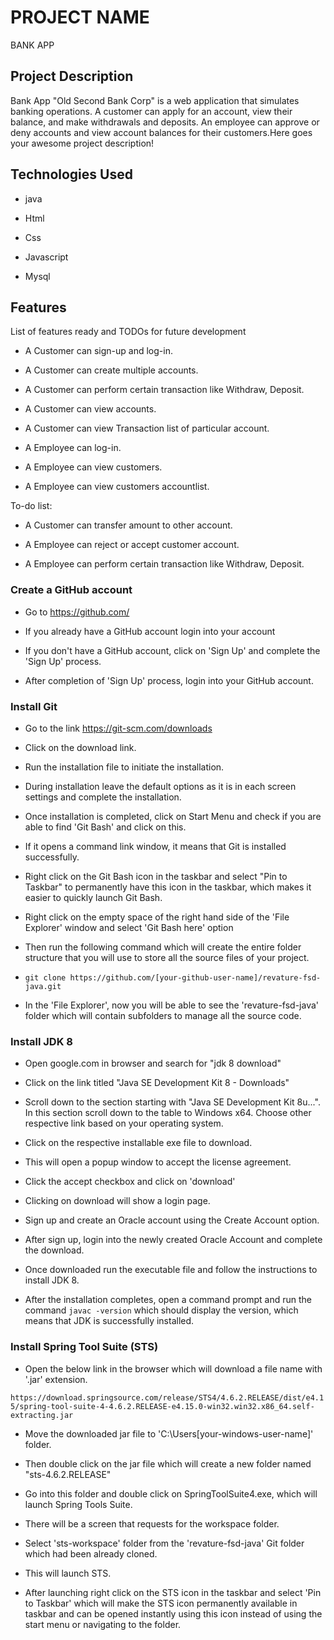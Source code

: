 # PROJECT NAME

BANK APP





## Project Description



Bank App "Old Second Bank Corp" is a web application that simulates banking operations. A customer can apply for an account, view their balance, and make withdrawals and deposits. An employee can approve or deny accounts and view account balances for their customers.Here goes your awesome project description!



## Technologies Used



* java

* Html

* Css

* Javascript

* Mysql




## Features



List of features ready and TODOs for future development

* A Customer can sign-up and log-in.

* A Customer can create multiple accounts.

* A Customer can perform certain transaction like Withdraw, Deposit.

* A Customer can view accounts.

* A Customer can view Transaction list of particular account.

* A Employee can log-in.

* A Employee can view customers.

* A Employee can view customers accountlist.



To-do list:

* A Customer can transfer amount to other account.

* A Employee can reject or accept customer account.

* A Employee can perform certain transaction like Withdraw, Deposit.






### Create a GitHub account



* Go to https://github.com/



* If you already have a GitHub account login into your account



* If you don't have a GitHub account, click on 'Sign Up' and complete the 'Sign Up' process.



* After completion of 'Sign Up' process, login into your GitHub account.







### Install Git



* Go to the link https://git-scm.com/downloads



* Click on the download link.



* Run the installation file to initiate the installation.



* During installation leave the default options as it is in each screen settings and complete the installation.



* Once installation is completed, click on Start Menu and check if you are able to find 'Git Bash' and click on this.



* If it opens a command link window, it means that Git is installed successfully.



* Right click on the Git Bash icon in the taskbar and select "Pin to Taskbar" to permanently have this icon in the taskbar, which makes it easier to quickly launch Git Bash.



* Right click on the empty space of the right hand side of the 'File Explorer' window and select 'Git Bash here' option



* Then run the following command which will create the entire folder structure that you will use to store all the source files of your project.



* `git clone https://github.com/[your-github-user-name]/revature-fsd-java.git`



* In the 'File Explorer', now you will be able to see the 'revature-fsd-java' folder which will contain subfolders to manage all the source code.







### Install JDK 8



* Open google.com in browser and search for "jdk 8 download"



* Click on the link titled "Java SE Development Kit 8 - Downloads"



* Scroll down to the section starting with "Java SE Development Kit 8u...". In this section scroll down to the table to Windows x64. Choose other respective link based on your operating system.



* Click on the respective installable exe file to download.



* This will open a popup window to accept the license agreement.



* Click the accept checkbox and click on 'download'



* Clicking on download will show a login page.



* Sign up and create an Oracle account using the Create Account option.



* After sign up, login into the newly created Oracle Account and complete the download.



* Once downloaded run the executable file and follow the instructions to install JDK 8.



* After the installation completes, open a command prompt and run the command `javac -version` which should display the version, which means that JDK is successfully installed.







### Install Spring Tool Suite (STS)



* Open the below link in the browser which will download a file name with '.jar' extension.



`https://download.springsource.com/release/STS4/4.6.2.RELEASE/dist/e4.15/spring-tool-suite-4-4.6.2.RELEASE-e4.15.0-win32.win32.x86_64.self-extracting.jar`



* Move the downloaded jar file to 'C:\Users\[your-windows-user-name]' folder.



* Then double click on the jar file which will create a new folder named "sts-4.6.2.RELEASE"



* Go into this folder and double click on SpringToolSuite4.exe, which will launch Spring Tools Suite.



* There will be a screen that requests for the workspace folder.



* Select 'sts-workspace' folder from the 'revature-fsd-java' Git folder which had been already cloned.



* This will launch STS.



* After launching right click on the STS icon in the taskbar and select 'Pin to Taskbar' which will make the STS icon permanently available in taskbar and can be opened instantly using this icon instead of using the start menu or navigating to the folder.





